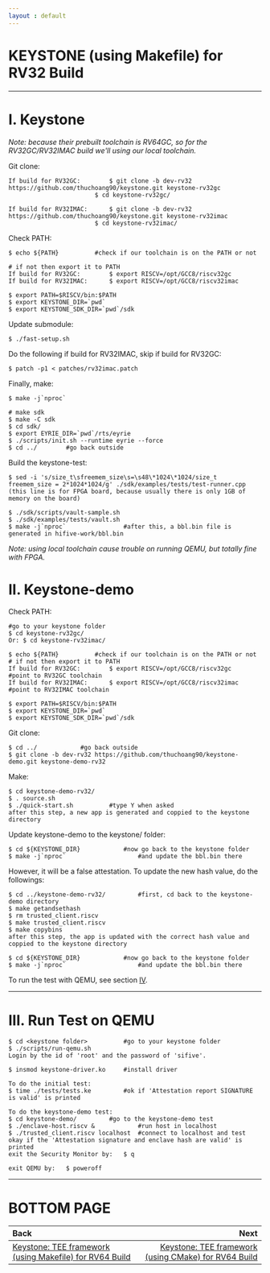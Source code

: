 ```yaml
---
layout : default
---
```


# KEYSTONE (using Makefile) for RV32 Build

* * *

# I. Keystone

*Note: because their prebuilt toolchain is RV64GC, so for the RV32GC/RV32IMAC build we'll using our local toolchain.*

Git clone:
```
If build for RV32GC:		$ git clone -b dev-rv32 https://github.com/thuchoang90/keystone.git keystone-rv32gc
						$ cd keystone-rv32gc/

If build for RV32IMAC:		$ git clone -b dev-rv32 https://github.com/thuchoang90/keystone.git keystone-rv32imac
						$ cd keystone-rv32imac/
```

Check PATH:
```
$ echo ${PATH}			#check if our toolchain is on the PATH or not

# if not then export it to PATH
If build for RV32GC:		$ export RISCV=/opt/GCC8/riscv32gc
If build for RV32IMAC:		$ export RISCV=/opt/GCC8/riscv32imac

$ export PATH=$RISCV/bin:$PATH
$ export KEYSTONE_DIR=`pwd`
$ export KEYSTONE_SDK_DIR=`pwd`/sdk
```

Update submodule:
```
$ ./fast-setup.sh
```

Do the following if build for RV32IMAC, skip if build for RV32GC:
```
$ patch -p1 < patches/rv32imac.patch
```

Finally, make:
```
$ make -j`nproc`

# make sdk
$ make -C sdk
$ cd sdk/
$ export EYRIE_DIR=`pwd`/rts/eyrie
$ ./scripts/init.sh --runtime eyrie --force
$ cd ../		#go back outside
```

Build the keystone-test:
```
$ sed -i 's/size_t\sfreemem_size\s=\s48\*1024\*1024/size_t freemem_size = 2*1024*1024/g' ./sdk/examples/tests/test-runner.cpp
(this line is for FPGA board, because usually there is only 1GB of memory on the board)

$ ./sdk/scripts/vault-sample.sh
$ ./sdk/examples/tests/vault.sh
$ make -j`nproc`				#after this, a bbl.bin file is generated in hifive-work/bbl.bin
```

*Note: using local toolchain cause trouble on running QEMU, but totally fine with FPGA.*

# II. Keystone-demo

Check PATH:
```
#go to your keystone folder
$ cd keystone-rv32gc/
Or: $ cd keystone-rv32imac/

$ echo ${PATH}			#check if our toolchain is on the PATH or not
# if not then export it to PATH
If build for RV32GC:		$ export RISCV=/opt/GCC8/riscv32gc			#point to RV32GC toolchain
If build for RV32IMAC:		$ export RISCV=/opt/GCC8/riscv32imac		#point to RV32IMAC toolchain

$ export PATH=$RISCV/bin:$PATH
$ export KEYSTONE_DIR=`pwd`
$ export KEYSTONE_SDK_DIR=`pwd`/sdk
```

Git clone:
```
$ cd ../			#go back outside
$ git clone -b dev-rv32 https://github.com/thuchoang90/keystone-demo.git keystone-demo-rv32
```

Make:
```
$ cd keystone-demo-rv32/
$ . source.sh
$ ./quick-start.sh			#type Y when asked
after this step, a new app is generated and coppied to the keystone directory
```

Update keystone-demo to the keystone/ folder:
```
$ cd ${KEYSTONE_DIR}			#now go back to the keystone folder
$ make -j`nproc`					#and update the bbl.bin there
```

However, it will be a false attestation. To update the new hash value, do the followings:
```
$ cd ../keystone-demo-rv32/			#first, cd back to the keystone-demo directory
$ make getandsethash
$ rm trusted_client.riscv
$ make trusted_client.riscv
$ make copybins
after this step, the app is updated with the correct hash value and coppied to the keystone directory

$ cd ${KEYSTONE_DIR}			#now go back to the keystone folder
$ make -j`nproc`					#and update the bbl.bin there
```

To run the test with QEMU, see section [IV](#iv-run-test-on-qemu).

* * *

# III. Run Test on QEMU

```
$ cd <keystone folder>			#go to your keystone folder
$ ./scripts/run-qemu.sh
Login by the id of 'root' and the password of 'sifive'.

$ insmod keystone-driver.ko		#install driver

To do the initial test:
$ time ./tests/tests.ke			#ok if 'Attestation report SIGNATURE is valid' is printed

To do the keystone-demo test:
$ cd keystone-demo/			#go to the keystone-demo test
$ ./enclave-host.riscv &			#run host in localhost
$ ./trusted_client.riscv localhost	#connect to localhost and test
okay if the 'Attestation signature and enclave hash are valid' is printed
exit the Security Monitor by:	$ q

exit QEMU by:	$ poweroff
```

* * *

# BOTTOM PAGE

| Back | Next |
| :--- | ---: |
| [Keystone: TEE framework (using Makefile) for RV64 Build](./keystone-makefile-64.md) | [Keystone: TEE framework (using CMake) for RV64 Build](./keystone-cmake-64.md) |
